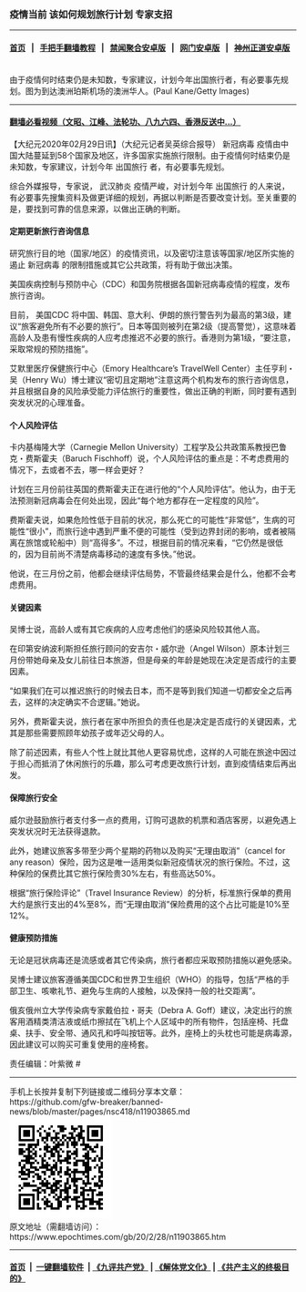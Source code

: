### 疫情当前 该如何规划旅行计划 专家支招
------------------------

#### [首页](https://github.com/gfw-breaker/banned-news/blob/master/README.md) &nbsp;&nbsp;|&nbsp;&nbsp; [手把手翻墙教程](https://github.com/gfw-breaker/guides/wiki) &nbsp;&nbsp;|&nbsp;&nbsp; [禁闻聚合安卓版](https://github.com/gfw-breaker/bn-android) &nbsp;&nbsp;|&nbsp;&nbsp; [网门安卓版](https://github.com/oGate2/oGate) &nbsp;&nbsp;|&nbsp;&nbsp; [神州正道安卓版](https://github.com/SzzdOgate/update) 



<div><img alt="" class="aligncenter wp-post-image" src="https://i.epochtimes.com/assets/uploads/2020/02/GettyImages-1203382805-600x400.jpg"/>
<div class="red16 caption">
 由于疫情何时结束仍是未知数，专家建议，计划今年出国旅行者，有必要事先规划。图为到达澳洲珀斯机场的澳洲华人。(Paul Kane/Getty Images)
</div>
</div><hr/>

#### [翻墙必看视频（文昭、江峰、法轮功、八九六四、香港反送中...）](https://github.com/gfw-breaker/banned-news/blob/master/pages/link3.md)

<div><p>
 【大纪元2020年02月29日讯】（大纪元记者吴英综合报导）
 <ok href="https://www.epochtimes.com/gb/tag/%E6%96%B0%E5%86%A0%E7%97%85%E6%AF%92.html">
  新冠病毒
 </ok>
 疫情由中国大陆蔓延到58个国家及地区，许多国家实施旅行限制。由于疫情何时结束仍是未知数，专家建议，计划今年
 <ok href="https://www.epochtimes.com/gb/tag/%E5%87%BA%E5%9B%BD%E6%97%85%E8%A1%8C.html">
  出国旅行
 </ok>
 者，有必要事先规划。
</p>
<p>
 综合外媒报导，专家说，
 <ok href="https://www.epochtimes.com/gb/tag/%E6%AD%A6%E6%B1%89%E8%82%BA%E7%82%8E.html">
  武汉肺炎
 </ok>
 疫情严峻，对计划今年
 <ok href="https://www.epochtimes.com/gb/tag/%E5%87%BA%E5%9B%BD%E6%97%85%E8%A1%8C.html">
  出国旅行
 </ok>
 的人来说，有必要事先搜集资料及做更详细的规划，再据以判断是否要改变计划。至关重要的是，要找到可靠的信息来源，以做出正确的判断。
</p>
<h4>
 <strong>
  定期更新旅行咨询信息
 </strong>
</h4>
<p>
 研究旅行目的地（国家/地区）的疫情资讯，以及密切注意该等国家/地区所实施的遏止
 <ok href="https://www.epochtimes.com/gb/tag/%E6%96%B0%E5%86%A0%E7%97%85%E6%AF%92.html">
  新冠病毒
 </ok>
 的限制措施或其它公共政策，将有助于做出决策。
</p>
<p>
 美国疾病控制与预防中心（CDC）和国务院根据各国新冠病毒疫情的程度，发布旅行咨询。
</p>
<p>
 目前，
 <ok href="https://wwwnc.cdc.gov/travel/notices" rel="noopener noreferrer" target="_blank">
  美国CDC
 </ok>
 将中国、韩国、意大利、伊朗的旅行警告列为最高的第3级，建议“旅客避免所有不必要的旅行”。日本等国则被列在第2级（提高警觉），这意味着高龄人及患有慢性疾病的人应考虑推迟不必要的旅行。香港则为第1级，“要注意，采取常规的预防措施”。
</p>
<p>
 艾默里医疗保健旅行中心（Emory Healthcare’s TravelWell Center）主任亨利・吴（Henry Wu）博士建议“密切且定期地”注意这两个机构发布的旅行咨询信息，并且根据自身的风险承受能力评估旅行的重要性，做出正确的判断，同时要有遇到突发状况的心理准备。
</p>
<h4>
 <strong>
  个人风险评估
 </strong>
</h4>
<p>
 卡内基梅隆大学（Carnegie Mellon University）工程学及公共政策系教授巴鲁克・费斯霍夫（Baruch Fischhoff）说，个人风险评估的重点是：不考虑费用的情况下，去或者不去，哪一样会更好？
</p>
<p>
 计划在三月份前往英国的费斯霍夫正在进行他的“个人风险评估”。他认为，由于无法预测新冠病毒会在何处出现，因此“每个地方都存在一定程度的风险”。
</p>
<p>
 费斯霍夫说，如果危险性低于目前的状况，那么死亡的可能性“非常低”，生病的可能性“很小”，而旅行途中遇到严重不便的可能性（受到边界封闭的影响，或者被隔离在旅馆或轮船中）则“高得多”。不过，根据目前的情况来看，“它仍然是很低的，因为目前尚不清楚病毒移动的速度有多快。”他说。
</p>
<p>
 他说，在三月份之前，他都会继续评估局势，不管最终结果会是什么，他都不会考虑费用。
</p>
<h4>
 <strong>
  关键因素
 </strong>
</h4>
<p>
 吴博士说，高龄人或有其它疾病的人应考虑他们的感染风险较其他人高。
</p>
<p>
 在印第安纳波利斯担任旅行顾问的安吉尔・威尔逊（Angel Wilson）原本计划三月份带她母亲及女儿前往日本旅游，但是母亲的年龄是她现在决定是否成行的主要因素。
</p>
<p>
 “如果我们在可以推迟旅行的时候去日本，而不是等到我们知道一切都安全之后再去，这样的决定确实不合逻辑。”她说。
</p>
<p>
 另外，费斯霍夫说，旅行者在家中所担负的责任也是决定是否成行的关键因素，尤其是那些需要照顾年幼孩子或年迈父母的人。
</p>
<p>
 除了前述因素，有些人个性上就比其他人更容易忧虑，这样的人可能在旅途中因过于担心而抵消了休闲旅行的乐趣，那么可考虑更改旅行计划，直到疫情结束后再出发。
</p>
<h4>
 <strong>
  保障旅行安全
 </strong>
</h4>
<p>
 威尔逊鼓励旅行者支付多一点的费用，订购可退款的机票和酒店客房，以避免遇上突发状况时无法获得退款。
</p>
<p>
 此外，她建议旅客多带至少两个星期的药物以及购买“无理由取消”（cancel for any reason）保险，因为这是唯一适用类似新冠疫情状况的旅行保险。不过，这种保险的保费比其它旅行保险贵30%左右，有些高达50%。
</p>
<p>
 根据“旅行保险评论”（Travel Insurance Review）的分析，标准旅行保单的费用大约是旅行支出的4%至8%，而“无理由取消”保险费用的这个占比可能是10%至12%。
</p>
<h4>
 <strong>
  健康预防措施
 </strong>
</h4>
<p>
 无论是冠状病毒还是流感或者其它传染病，旅行者都应采取预防措施以避免感染。
</p>
<p>
 吴博士建议旅客遵循美国CDC和世界卫生组织（WHO）的指导，包括“严格的手部卫生、咳嗽礼节、避免与生病的人接触，以及保持一般的社交距离”。
</p>
<p>
 俄亥俄州立大学传染病专家戴伯拉・哥夫（Debra A. Goff）建议，决定出行的旅客用酒精类清洁液或纸巾擦拭在飞机上个人区域中的所有物件，包括座椅、托盘桌、扶手、安全带、通风孔和呼叫按钮等。此外，座椅上的头枕也可能是病毒源，因此建议可以购买可重复使用的座椅套。
</p>
<p>
 责任编辑：叶紫微 #
</p>
</div>
<hr/>
手机上长按并复制下列链接或二维码分享本文章：<br/>
https://github.com/gfw-breaker/banned-news/blob/master/pages/nsc418/n11903865.md <br/>
<a href='https://github.com/gfw-breaker/banned-news/blob/master/pages/nsc418/n11903865.md'><img src='https://github.com/gfw-breaker/banned-news/blob/master/pages/nsc418/n11903865.md.png'/></a> <br/>
原文地址（需翻墙访问）：https://www.epochtimes.com/gb/20/2/28/n11903865.htm


------------------------
#### [首页](https://github.com/gfw-breaker/banned-news/blob/master/README.md) &nbsp;|&nbsp; [一键翻墙软件](https://github.com/gfw-breaker/nogfw/blob/master/README.md) &nbsp;| [《九评共产党》](https://github.com/gfw-breaker/9ping.md/blob/master/README.md#九评之一评共产党是什么) | [《解体党文化》](https://github.com/gfw-breaker/jtdwh.md/blob/master/README.md) | [《共产主义的终极目的》](https://github.com/gfw-breaker/gczydzjmd.md/blob/master/README.md)


<img src='http://gfw-breaker.win/banned-news/pages/nsc418/n11903865.md' width='0px' height='0px'/>